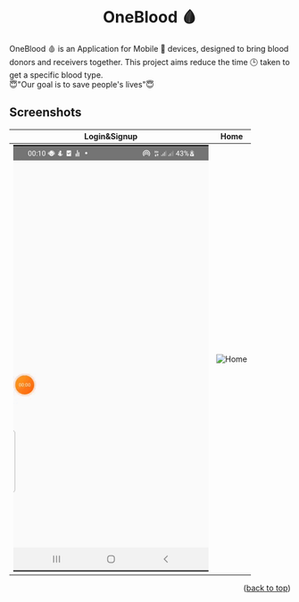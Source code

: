 <div id="top"></div>
<h1 align="center"> OneBlood 🩸 </h1>

OneBlood 🩸 is an Application for Mobile 📱 devices, designed to bring blood donors and receivers together. This project aims reduce the time 🕒 taken to get a specific blood type.
<br/>
😇"Our goal is to save people's lives"😇<br/>

## Screenshots
Login&Signup           | Home
:---------------------:|:------------------:
![Login&Signup](screenshots/Login.gif)  | ![Home](screenshots/Home.gif)


<p align="right">(<a href="#top">back to top</a>)</p>


